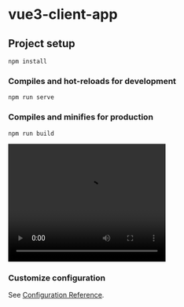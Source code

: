 # vue3-client-app

## Project setup
```
npm install
```

### Compiles and hot-reloads for development
```
npm run serve
```

### Compiles and minifies for production
```
npm run build
```

<video width="320" height="240" controls>
  <source src="/src/assets/pinfan.mov" type="video/mp4">
</video>

### Customize configuration
See [Configuration Reference](https://cli.vuejs.org/config/).
